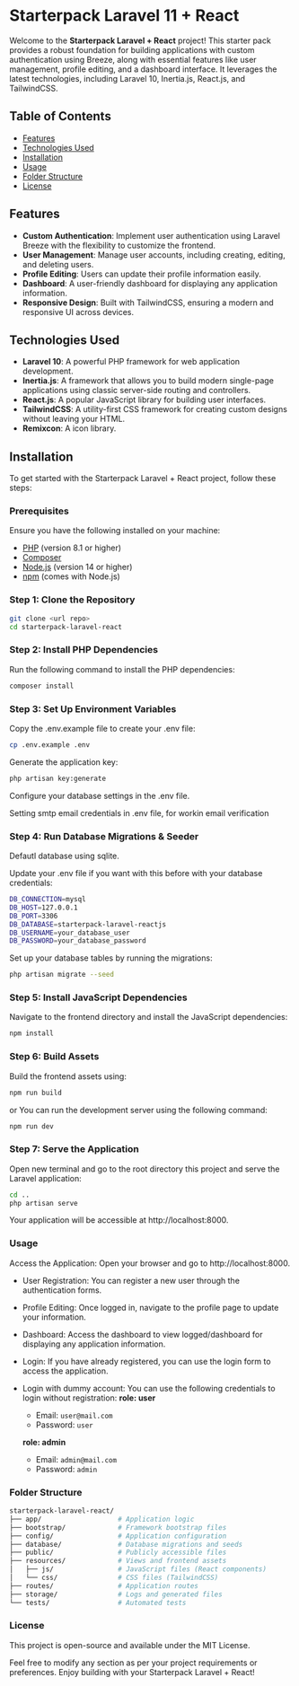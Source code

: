 # Starterpack Laravel 11 + React

Welcome to the **Starterpack Laravel + React** project! This starter pack provides a robust foundation for building applications with custom authentication using Breeze, along with essential features like user management, profile editing, and a dashboard interface. It leverages the latest technologies, including Laravel 10, Inertia.js, React.js, and TailwindCSS.

## Table of Contents

-   [Features](#features)
-   [Technologies Used](#technologies-used)
-   [Installation](#installation)
-   [Usage](#usage)
-   [Folder Structure](#folder-structure)
-   [License](#license)

## Features

-   **Custom Authentication**: Implement user authentication using Laravel Breeze with the flexibility to customize the frontend.
-   **User Management**: Manage user accounts, including creating, editing, and deleting users.
-   **Profile Editing**: Users can update their profile information easily.
-   **Dashboard**: A user-friendly dashboard for displaying any application information.
-   **Responsive Design**: Built with TailwindCSS, ensuring a modern and responsive UI across devices.

## Technologies Used

-   **Laravel 10**: A powerful PHP framework for web application development.
-   **Inertia.js**: A framework that allows you to build modern single-page applications using classic server-side routing and controllers.
-   **React.js**: A popular JavaScript library for building user interfaces.
-   **TailwindCSS**: A utility-first CSS framework for creating custom designs without leaving your HTML.
-   **Remixcon**: A icon library.

## Installation

To get started with the Starterpack Laravel + React project, follow these steps:

### Prerequisites

Ensure you have the following installed on your machine:

-   [PHP](https://www.php.net/downloads) (version 8.1 or higher)
-   [Composer](https://getcomposer.org/download/)
-   [Node.js](https://nodejs.org/) (version 14 or higher)
-   [npm](https://www.npmjs.com/get-npm) (comes with Node.js)

### Step 1: Clone the Repository

```bash
git clone <url repo>
cd starterpack-laravel-react
```

### Step 2: Install PHP Dependencies

Run the following command to install the PHP dependencies:

```bash
composer install
```

### Step 3: Set Up Environment Variables

Copy the .env.example file to create your .env file:

```bash
cp .env.example .env
```

Generate the application key:

```bash
php artisan key:generate
```

Configure your database settings in the .env file.

Setting smtp email credentials in .env file, for workin email verification

### Step 4: Run Database Migrations & Seeder

Defautl database using sqlite.

Update your .env file if you want with this before with your database credentials:

```bash
DB_CONNECTION=mysql
DB_HOST=127.0.0.1
DB_PORT=3306
DB_DATABASE=starterpack-laravel-reactjs
DB_USERNAME=your_database_user
DB_PASSWORD=your_database_password
```

Set up your database tables by running the migrations:

```bash
php artisan migrate --seed
```

### Step 5: Install JavaScript Dependencies

Navigate to the frontend directory and install the JavaScript dependencies:

```bash
npm install
```

### Step 6: Build Assets

Build the frontend assets using:

```bash
npm run build
```

or You can run the development server using the following command:

```bash
npm run dev
```

### Step 7: Serve the Application

Open new terminal and go to the root directory this project and serve the Laravel application:

```bash
cd ..
php artisan serve
```

Your application will be accessible at http://localhost:8000.

### Usage

Access the Application: Open your browser and go to http://localhost:8000.

-   User Registration: You can register a new user through the authentication forms.
-   Profile Editing: Once logged in, navigate to the profile page to update your information.
-   Dashboard: Access the dashboard to view logged/dashboard for displaying any application information.
-   Login: If you have already registered, you can use the login form to access the application.
-   Login with dummy account: You can use the following credentials to login without registration:
    **role: user**

    -   Email: `user@mail.com`
    -   Password: `user`

    **role: admin**

    -   Email: `admin@mail.com`
    -   Password: `admin`

### Folder Structure

```bash
starterpack-laravel-react/
├── app/                   # Application logic
├── bootstrap/             # Framework bootstrap files
├── config/                # Application configuration
├── database/              # Database migrations and seeds
├── public/                # Publicly accessible files
├── resources/             # Views and frontend assets
│   ├── js/                # JavaScript files (React components)
│   └── css/               # CSS files (TailwindCSS)
├── routes/                # Application routes
├── storage/               # Logs and generated files
└── tests/                 # Automated tests
```

### License

This project is open-source and available under the MIT License.

Feel free to modify any section as per your project requirements or preferences. Enjoy building with your Starterpack Laravel + React!

